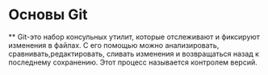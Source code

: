 # Основы Git 

** Git-это набор консульных утилит, которые отслеживают и фиксируют изменения в файлах. С его помощью можно анализировать, сравнивать,редактировать, сливать изменения и возвращаться назад к последнему сохранению. Этот процесс называется контролем версий.